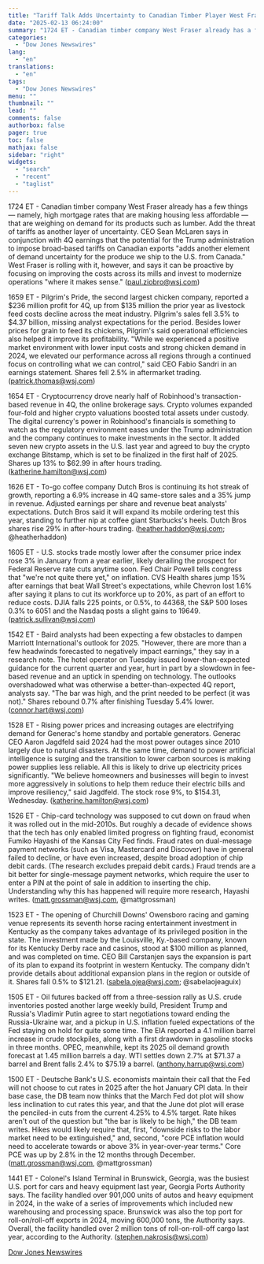 ```yaml
---
title: "Tariff Talk Adds Uncertainty to Canadian Timber Player West Fraser — Market Talk"
date: "2025-02-13 06:24:00"
summary: "1724 ET - Canadian timber company West Fraser already has a few things — namely, high mortgage rates that are making housing less affordable — that are weighing on demand for its products such as lumber. Add the threat of tariffs as another layer of uncertainty. CEO Sean McLaren says..."
categories:
  - "Dow Jones Newswires"
lang:
  - "en"
translations:
  - "en"
tags:
  - "Dow Jones Newswires"
menu: ""
thumbnail: ""
lead: ""
comments: false
authorbox: false
pager: true
toc: false
mathjax: false
sidebar: "right"
widgets:
  - "search"
  - "recent"
  - "taglist"
---
```


1724 ET - Canadian timber company West Fraser already has a few things — namely, high mortgage rates that are making housing less affordable — that are weighing on demand for its products such as lumber. Add the threat of tariffs as another layer of uncertainty. CEO Sean McLaren says in conjunction with 4Q earnings that the potential for the Trump administration to impose broad-based tariffs on Canadian exports "adds another element of demand uncertainty for the produce we ship to the U.S. from Canada." West Fraser is rolling with it, however, and says it can be proactive by focusing on improving the costs across its mills and invest to modernize operations "where it makes sense." (paul.ziobro@wsj.com)

1659 ET - Pilgrim's Pride, the second largest chicken company, reported a $236 million profit for 4Q, up from $135 million the prior year as livestock feed costs decline across the meat industry. Pilgrim's sales fell 3.5% to $4.37 billion, missing analyst expectations for the period. Besides lower prices for grain to feed its chickens, Pilgrim's said operational efficiencies also helped it improve its profitability. "While we experienced a positive market environment with lower input costs and strong chicken demand in 2024, we elevated our performance across all regions through a continued focus on controlling what we can control," said CEO Fabio Sandri in an earnings statement. Shares fell 2.5% in aftermarket trading. (patrick.thomas@wsj.com)

1654 ET - Cryptocurrency drove nearly half of Robinhood's transaction-based revenue in 4Q, the online brokerage says. Crypto volumes expanded four-fold and higher crypto valuations boosted total assets under custody. The digital currency's power in Robinhood's financials is something to watch as the regulatory environment eases under the Trump administration and the company continues to make investments in the sector. It added seven new crypto assets in the U.S. last year and agreed to buy the crypto exchange Bitstamp, which is set to be finalized in the first half of 2025. Shares up 13% to $62.99 in after hours trading. (katherine.hamilton@wsj.com)

1626 ET - To-go coffee company Dutch Bros is continuing its hot streak of growth, reporting a 6.9% increase in 4Q same-store sales and a 35% jump in revenue. Adjusted earnings per share and revenue beat analysts' expectations. Dutch Bros said it will expand its mobile ordering test this year, standing to further nip at coffee giant Starbucks's heels. Dutch Bros shares rise 29% in after-hours trading. (heather.haddon@wsj.com; @heatherhaddon)

1605 ET - U.S. stocks trade mostly lower after the consumer price index rose 3% in January from a year earlier, likely derailing the prospect for Federal Reserve rate cuts anytime soon. Fed Chair Powell tells congress that "we're not quite there yet," on inflation. CVS Health shares jump 15% after earnings that beat Wall Street's expectations, while Chevron lost 1.6% after saying it plans to cut its workforce up to 20%, as part of an effort to reduce costs. DJIA falls 225 points, or 0.5%, to 44368, the S&P 500 loses 0.3% to 6051 and the Nasdaq posts a slight gains to 19649. (patrick.sullivan@wsj.com)

1542 ET - Baird analysts had been expecting a few obstacles to dampen Marriott International's outlook for 2025. "However, there are more than a few headwinds forecasted to negatively impact earnings," they say in a research note. The hotel operator on Tuesday issued lower-than-expected guidance for the current quarter and year, hurt in part by a slowdown in fee-based revenue and an uptick in spending on technology. The outlooks overshadowed what was otherwise a better-than-expected 4Q report, analysts say. "The bar was high, and the print needed to be perfect (it was not)." Shares rebound 0.7% after finishing Tuesday 5.4% lower. (connor.hart@wsj.com)

1528 ET - Rising power prices and increasing outages are electrifying demand for Generac's home standby and portable generators. Generac CEO Aaron Jagdfeld said 2024 had the most power outages since 2010 largely due to natural disasters. At the same time, demand to power artificial intelligence is surging and the transition to lower carbon sources is making power supplies less reliable. All this is likely to drive up electricity prices significantly. "We believe homeowners and businesses will begin to invest more aggressively in solutions to help them reduce their electric bills and improve resiliency," said Jagdfeld. The stock rose 9%, to $154.31, Wednesday. (katherine.hamilton@wsj.com)

1526 ET - Chip-card technology was supposed to cut down on fraud when it was rolled out in the mid-2010s. But roughly a decade of evidence shows that the tech has only enabled limited progress on fighting fraud, economist Fumiko Hayashi of the Kansas City Fed finds. Fraud rates on dual-message payment networks (such as Visa, Mastercard and Discover) have in general failed to decline, or have even increased, despite broad adoption of chip debit cards. (The research excludes prepaid debit cards.) Fraud trends are a bit better for single-message payment networks, which require the user to enter a PIN at the point of sale in addition to inserting the chip. Understanding why this has happened will require more research, Hayashi writes. (matt.grossman@wsj.com, @mattgrossman)

1523 ET - The opening of Churchill Downs' Owensboro racing and gaming venue represents its seventh horse racing entertainment investment in Kentucky as the company takes advantage of its privileged position in the state. The investment made by the Louisville, Ky.-based company, known for its Kentucky Derby race and casinos, stood at $100 million as planned, and was completed on time. CEO Bill Carstanjen says the expansion is part of its plan to expand its footprint in western Kentucky. The company didn't provide details about additional expansion plans in the region or outside of it. Shares fall 0.5% to $121.21. (sabela.ojea@wsj.com; @sabelaojeaguix)

1505 ET - Oil futures backed off from a three-session rally as U.S. crude inventories posted another large weekly build, President Trump and Russia's Vladimir Putin agree to start negotiations toward ending the Russia-Ukraine war, and a pickup in U.S. inflation fueled expectations of the Fed staying on hold for quite some time. The EIA reported a 4.1 million barrel increase in crude stockpiles, along with a first drawdown in gasoline stocks in three months. OPEC, meanwhile, kept its 2025 oil demand growth forecast at 1.45 million barrels a day. WTI settles down 2.7% at $71.37 a barrel and Brent falls 2.4% to $75.19 a barrel. (anthony.harrup@wsj.com)

1500 ET - Deutsche Bank's U.S. economists maintain their call that the Fed will not choose to cut rates in 2025 after the hot January CPI data. In their base case, the DB team now thinks that the March Fed dot plot will show less inclination to cut rates this year, and that the June dot plot will erase the penciled-in cuts from the current 4.25% to 4.5% target. Rate hikes aren't out of the question but "the bar is likely to be high," the DB team writes. Hikes would likely require that, first, "downside risks to the labor market need to be extinguished," and, second, "core PCE inflation would need to accelerate towards or above 3% in year-over-year terms." Core PCE was up by 2.8% in the 12 months through December. (matt.grossman@wsj.com, @mattgrossman)

1441 ET - Colonel's Island Terminal in Brunswick, Georgia, was the busiest U.S. port for cars and heavy equipment last year, Georgia Ports Authority says. The facility handled over 901,000 units of autos and heavy equipment in 2024, in the wake of a series of improvements which included new warehousing and processing space. Brunswick was also the top port for roll-on/roll-off exports in 2024, moving 600,000 tons, the Authority says. Overall, the facility handled over 2 million tons of roll-on-roll-off cargo last year, according to the Authority. (stephen.nakrosis@wsj.com)

[Dow Jones Newswires](https://www.tradingview.com/news/DJN_DN20250212015736:0/)

